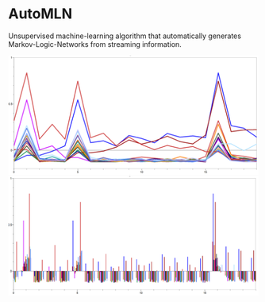 # AutoMLN

Unsupervised machine-learning algorithm that automatically generates Markov-Logic-Networks from streaming information.

![](https://github.com/CarsonScott/AutoMLN/blob/master/img/graph.PNG)
![](https://github.com/CarsonScott/AutoMLN/blob/master/img/bargraph.PNG)
